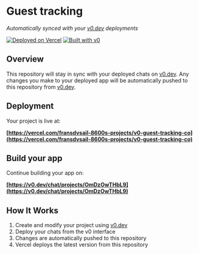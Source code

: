 # Guest tracking

*Automatically synced with your [v0.dev](https://v0.dev) deployments*

[![Deployed on Vercel](https://img.shields.io/badge/Deployed%20on-Vercel-black?style=for-the-badge&logo=vercel)](https://vercel.com/fransdvsail-8600s-projects/v0-guest-tracking-co)
[![Built with v0](https://img.shields.io/badge/Built%20with-v0.dev-black?style=for-the-badge)](https://v0.dev/chat/projects/OmDzOwTHbL9)

## Overview

This repository will stay in sync with your deployed chats on [v0.dev](https://v0.dev).
Any changes you make to your deployed app will be automatically pushed to this repository from [v0.dev](https://v0.dev).

## Deployment

Your project is live at:

**[https://vercel.com/fransdvsail-8600s-projects/v0-guest-tracking-co](https://vercel.com/fransdvsail-8600s-projects/v0-guest-tracking-co)**

## Build your app

Continue building your app on:

**[https://v0.dev/chat/projects/OmDzOwTHbL9](https://v0.dev/chat/projects/OmDzOwTHbL9)**

## How It Works

1. Create and modify your project using [v0.dev](https://v0.dev)
2. Deploy your chats from the v0 interface
3. Changes are automatically pushed to this repository
4. Vercel deploys the latest version from this repository
